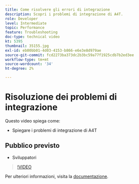 ```yaml
---
title: Come risolvere gli errori di integrazione
description: Scopri i problemi di integrazione di A4T.
role: Developer
level: Intermediate
topic: Performance
feature: Troubleshooting
doc-type: technical video
kt: 5395
thumbnail: 35155.jpg
exl-id: eb00bb01-4d03-4153-b866-e6e3e8d979ae
source-git-commit: fcd2273ba373dc2b3bc59a77f1925cdb7b2ed3ee
workflow-type: tm+mt
source-wordcount: '34'
ht-degree: 2%

---
```


# Risoluzione dei problemi di integrazione

Questo video spiega come:

* Spiegare i problemi di integrazione di A4T

## Pubblico previsto

* Sviluppatori

>[!VIDEO](https://video.tv.adobe.com/v/35155/?quality=12)

Per ulteriori informazioni, visita la [documentazione](https://experienceleague.adobe.com/docs/target/using/integrate/a4t/troubleshoot-a4t/a4t-troubleshooting.html?lang=it).
